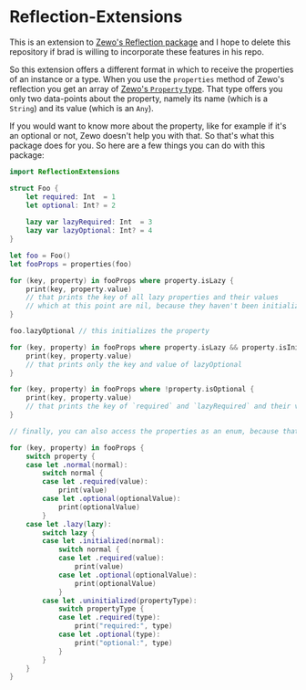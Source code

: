 # Reflection-Extensions

This is an extension to [Zewo's Reflection package](https://github.com/Zewo/Reflection)
and I hope to delete this repository if brad is willing to incorporate these features in his repo.

So this extension offers a different format in which to receive the properties of an instance or a type.
When you use the `properties` method of Zewo's reflection you get an array of [Zewo's `Property` type](https://github.com/Zewo/Reflection/blob/master/Sources/Reflection/Properties.swift#L15).
That type offers you only two data-points about the property, namely its name (which is a `String`) and its value (which is an `Any`).

If you would want to know more about the property, like for example if it's an optional or not, Zewo doesn't help you with that.
So that's what this package does for you. So here are a few things you can do with this package:

```swift
import ReflectionExtensions

struct Foo {
    let required: Int  = 1
    let optional: Int? = 2
    
    lazy var lazyRequired: Int  = 3
    lazy var lazyOptional: Int? = 4
}

let foo = Foo()
let fooProps = properties(foo)

for (key, property) in fooProps where property.isLazy {
    print(key, property.value)
    // that prints the key of all lazy properties and their values
    // which at this point are nil, because they haven't been initialized yet
}

foo.lazyOptional // this initializes the property

for (key, property) in fooProps where property.isLazy && property.isInitialized {
    print(key, property.value)
    // that prints only the key and value of lazyOptional
}

for (key, property) in fooProps where !property.isOptional {
    print(key, property.value)
    // that prints the key of `required` and `lazyRequired` and their values or nil
}

// finally, you can also access the properties as an enum, because that's what they actually are.

for (key, property) in fooProps {
    switch property {
    case let .normal(normal):
        switch normal {
        case let .required(value):
            print(value)
        case let .optional(optionalValue):
            print(optionalValue)
        }
    case let .lazy(lazy):
        switch lazy {
        case let .initialized(normal):
            switch normal {
            case let .required(value):
                print(value)
            case let .optional(optionalValue):
                print(optionalValue)
            }
        case let .uninitialized(propertyType):
            switch propertyType {
            case let .required(type):
                print("required:", type)
            case let .optional(type):
                print("optional:", type)
            }
        }
    }
}
```
